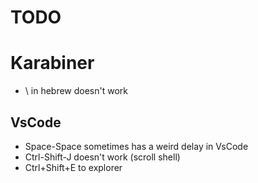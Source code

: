 # TODO

# Karabiner

- \ in hebrew doesn't work

## VsCode

- Space-Space sometimes has a weird delay in VsCode
- Ctrl-Shift-J doesn't work (scroll shell)
- Ctrl+Shift+E to explorer